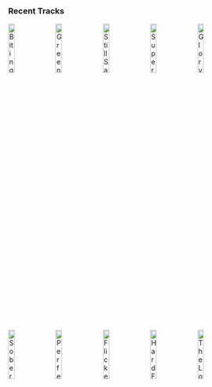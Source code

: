 ### Recent Tracks
[<img src='https://lastfm.freetls.fastly.net/i/u/300x300/1937d6f5ff8c4046c06ee46cd33f2d63.png' width='16%' height='16%' alt='Biting Down'>](https://www.last.fm/music/lorde/_/biting%2bdown)&nbsp;&nbsp;&nbsp;&nbsp;[<img src='https://lastfm.freetls.fastly.net/i/u/300x300/3061a718bafbccc70ac73c7dafec6a09.png' width='16%' height='16%' alt='Green Light'>](https://www.last.fm/music/lorde/_/green%2blight)&nbsp;&nbsp;&nbsp;&nbsp;[<img src='https://lastfm.freetls.fastly.net/i/u/300x300/bf9dabcbd7d199f68da2e6a16300d260.png' width='16%' height='16%' alt='Still Sane'>](https://www.last.fm/music/lorde/_/still%2bsane)&nbsp;&nbsp;&nbsp;&nbsp;[<img src='https://lastfm.freetls.fastly.net/i/u/300x300/3061a718bafbccc70ac73c7dafec6a09.png' width='16%' height='16%' alt='Supercut'>](https://www.last.fm/music/lorde/_/supercut)&nbsp;&nbsp;&nbsp;&nbsp;[<img src='https://lastfm.freetls.fastly.net/i/u/300x300/bf9dabcbd7d199f68da2e6a16300d260.png' width='16%' height='16%' alt='Glory and Gore'>](https://www.last.fm/music/lorde/_/glory%2band%2bgore)&nbsp;&nbsp;&nbsp;&nbsp;<br>[<img src='https://lastfm.freetls.fastly.net/i/u/300x300/3061a718bafbccc70ac73c7dafec6a09.png' width='16%' height='16%' alt='Sober II (Melodrama)'>](https://www.last.fm/music/lorde/_/sober%2bii%2b%2528melodrama%2529)&nbsp;&nbsp;&nbsp;&nbsp;[<img src='https://lastfm.freetls.fastly.net/i/u/300x300/3061a718bafbccc70ac73c7dafec6a09.png' width='16%' height='16%' alt='Perfect Places'>](https://www.last.fm/music/lorde/_/perfect%2bplaces)&nbsp;&nbsp;&nbsp;&nbsp;[<img src='https://lastfm.freetls.fastly.net/i/u/300x300/a104675d1da841b0c14881d5dba6e689.png' width='16%' height='16%' alt='Flicker (Kanye West Rework)'>](https://www.last.fm/music/lorde/_/flicker%2b%2528kanye%2bwest%2brework%2529)&nbsp;&nbsp;&nbsp;&nbsp;[<img src='https://lastfm.freetls.fastly.net/i/u/300x300/3061a718bafbccc70ac73c7dafec6a09.png' width='16%' height='16%' alt='Hard Feelings/Loveless'>](https://www.last.fm/music/lorde/_/hard%2bfeelings%252floveless)&nbsp;&nbsp;&nbsp;&nbsp;[<img src='https://lastfm.freetls.fastly.net/i/u/300x300/1937d6f5ff8c4046c06ee46cd33f2d63.png' width='16%' height='16%' alt='The Love Club'>](https://www.last.fm/music/lorde/_/the%2blove%2bclub)&nbsp;&nbsp;&nbsp;&nbsp;<br>